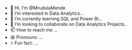 - 👋 Hi, I’m @MrudulaMende
- 👀 I’m interested in Data Analytics...
- 🌱 I’m currently learning SQL and Power BI...
- 💞️ I’m looking to collaborate on Data Analytics Projects..
- 📫 How to reach me ...
- 😄 Pronouns: ...
- ⚡ Fun fact: ...

<!---
MrudulaMende/MrudulaMende is a ✨ special ✨ repository because its `README.md` (this file) appears on your GitHub profile.
You can click the Preview link to take a look at your changes.
--->
